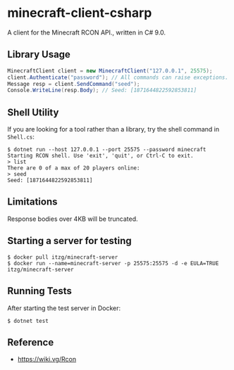 # minecraft-client-csharp

A client for the Minecraft RCON API., written in C# 9.0.

## Library Usage

```csharp
MinecraftClient client = new MinecraftClient("127.0.0.1", 25575);
client.Authenticate("password"); // All commands can raise exceptions. Use try/catch for error handling.
Message resp = client.SendCommand("seed");
Console.WriteLine(resp.Body); // Seed: [1871644822592853811]
```

## Shell Utility

If you are looking for a tool rather than a library, try the shell command in `Shell.cs`:

```
$ dotnet run --host 127.0.0.1 --port 25575 --password minecraft
Starting RCON shell. Use 'exit', 'quit', or Ctrl-C to exit.
> list
There are 0 of a max of 20 players online:
> seed
Seed: [1871644822592853811]
```

## Limitations

Response bodies over 4KB will be truncated.

## Starting a server for testing

```
$ docker pull itzg/minecraft-server
$ docker run --name=minecraft-server -p 25575:25575 -d -e EULA=TRUE itzg/minecraft-server
```

## Running Tests

After starting the test server in Docker:

```
$ dotnet test
```

## Reference

- https://wiki.vg/Rcon